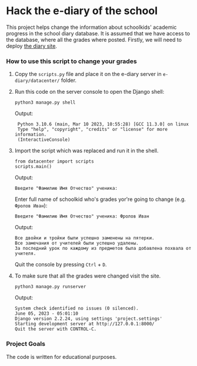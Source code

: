 # Hack the e-diary of the school

This project helps change the information about schoolkids' academic progress in the school diary database.
It is assumed that we have access to the database, where all the grades where posted. Firstly, we will need to deploy [the diary site](https://github.com/devmanorg/e-diary/tree/master).


### How to use this script to change your grades


1. Copy the `scripts.py` file and place it on the e-diary server in `e-diary/datacenter/` folder.
2. Run this code on the server console to open the Django shell:
   ```console
   python3 manage.py shell
   ```

   Output:
   ```
    Python 3.10.6 (main, Mar 10 2023, 10:55:28) [GCC 11.3.0] on linux
    Type "help", "copyright", "credits" or "license" for more information.
    (InteractiveConsole)
   ```
3. Import the script which was replaced and run it in the shell.
   ```
   from datacenter import scripts
   scripts.main()
   ``` 

   Output:
   ```
   Введите "Фамилию Имя Отчество" ученика: 
   ```
   
   Enter full name of schoolkid who's grades yor're going to change (e.g. `Фролов Иван`):

   ```
   Введите "Фамилию Имя Отчество" ученика: Фролов Иван
   ```
   
   Output:
   ```
   Все двойки и тройки были успешно заменены на пятерки.
   Все замечания от учителей были успешно удалены.
   За последний урок по каждому из предметов была добавлена похвала от учителя.
   ```

   Quit the console by pressing `Ctrl` + `D`.

4. To make sure that all the grades were changed visit the site.
   
   ```console
   python3 manage.py runserver
   ```

   Output:
   ```
   System check identified no issues (0 silenced).
   June 05, 2023 - 05:01:10
   Django version 2.2.24, using settings 'project.settings'
   Starting development server at http://127.0.0.1:8000/
   Quit the server with CONTROL-C.
   ```
   

### Project Goals
The code is written for educational purposes.
